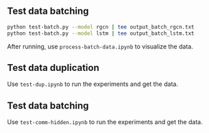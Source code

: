 ## Test data batching

```bash
python test-batch.py --model rgcn | tee output_batch_rgcn.txt
python test-batch.py --model lstm | tee output_batch_lstm.txt
```

After running, use `process-batch-data.ipynb` to visualize the data.

## Test data duplication

Use `test-dup.ipynb` to run the experiments and get the data.

## Test data batching

Use `test-comm-hidden.ipynb` to run the experiments and get the data.
